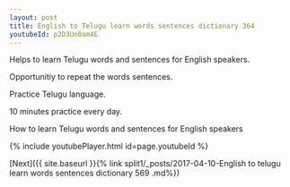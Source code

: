 ```yaml
---
layout: post
title: English to Telugu learn words sentences dictionary 364 
youtubeId: p2D3Un0am4E
---
```

 
 
Helps to learn Telugu words and sentences for English speakers.

Opportunitiy to repeat the words sentences. 

Practice Telugu language. 
 
10 minutes practice every day. 
 
How to learn Telugu words and sentences for English speakers 
 
{% include youtubePlayer.html id=page.youtubeId %}
 
 
[Next]({{ site.baseurl }}{% link  split1/_posts/2017-04-10-English to telugu learn words sentences dictionary 569 .md%})
 
